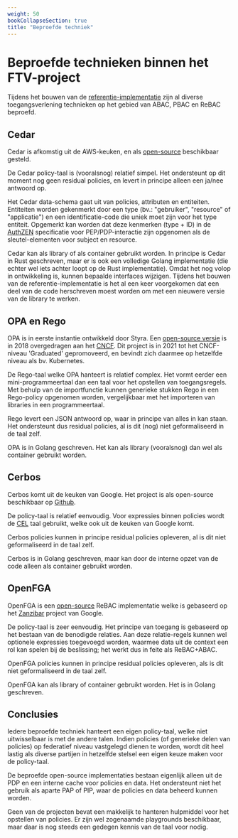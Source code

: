 ```yaml
---
weight: 50
bookCollapseSection: true
title: "Beproefde techniek"
---
```


# Beproefde technieken binnen het FTV-project

Tijdens het bouwen van de [referentie-implementatie](../../4.implementatie) zijn al diverse toegangsverlening technieken 
op het gebied van ABAC, PBAC en ReBAC beproefd.

## Cedar
Cedar is afkomstig uit de AWS-keuken, en als [open-source](https://www.cedarpolicy.com/en) beschikbaar gesteld.

De Cedar policy-taal is (vooralsnog) relatief simpel.
Het ondersteunt op dit moment nog geen residual policies,
en levert in principe alleen een ja/nee antwoord op.

Het Cedar data-schema gaat uit van policies, attributen en entiteiten.
Entiteiten worden gekenmerkt door een type (bv.: "gebruiker", "resource" of "applicatie")
en een identificatie-code die uniek moet zijn voor het type entiteit.
Opgemerkt kan worden dat deze kenmerken (type + ID) in de [AuthZEN](https://openid.net/wg/authzen/) specificatie voor PEP/PDP-interactie
zijn opgenomen als de sleutel-elementen voor subject en resource.

Cedar kan als library of als container gebruikt worden.
In principe is Cedar in Rust geschreven,
maar er is ook een volledige Golang implementatie (die echter wel iets achter loopt op de Rust implementatie).
Omdat het nog volop in ontwikkeling is, kunnen bepaalde interfaces wijzigen.
Tijdens het bouwen van de referentie-implementatie is het al een keer voorgekomen
dat een deel van de code herschreven moest worden om met een nieuwere versie van de library te werken.

## OPA en Rego
OPA is in eerste instantie ontwikkeld door Styra.
Een [open-source versie](https://github.com/open-policy-agent/opa) is in 2018 overgedragen aan het [CNCF](https://www.cncf.io/projects/open-policy-agent-opa/).
Dit project is in 2021 tot het CNCF-niveau 'Graduated' gepromoveerd, en bevindt zich daarmee op hetzelfde niveau als bv. Kubernetes.

De Rego-taal welke OPA hanteert is relatief complex.
Het vormt eerder een mini-programmeertaal dan een taal voor het opstellen van toegangsregels.
Met behulp van de importfunctie kunnen generieke stukken Rego in een Rego-policy opgenomen worden,
vergelijkbaar met het importeren van libraries in een programmeertaal.

Rego levert een JSON antwoord op, waar in principe van alles in kan staan.
Het ondersteunt dus residual policies, al is dit (nog) niet geformaliseerd in de taal zelf.

OPA is in Golang geschreven.
Het kan als library (vooralsnog) dan wel als container gebruikt worden.

## Cerbos
Cerbos komt uit de keuken van Google.
Het project is als open-source beschikbaar op [Github](https://github.com/cerbos/cerbos).

De policy-taal is relatief eenvoudig.
Voor expressies binnen policies wordt de [CEL](https://cel.dev/) taal gebruikt, welke ook uit de keuken van Google komt.

Cerbos policies kunnen in principe residual policies opleveren, al is dit niet geformaliseerd in de taal zelf.

Cerbos is in Golang geschreven, maar kan door de interne opzet van de code alleen als container gebruikt worden.

## OpenFGA
OpenFGA is een [open-source](https://openfga.dev/) ReBAC implementatie welke is gebaseerd op het [Zanzibar](https://zanzibar.academy/) project van Google.

De policy-taal is zeer eenvoudig.
Het principe van toegang is gebaseerd op het bestaan van de benodigde relaties.
Aan deze relatie-regels kunnen wel optionele expressies toegevoegd worden, 
waarmee data uit de context een rol kan spelen bij de beslissing; het werkt dus in feite als ReBAC+ABAC.

OpenFGA policies kunnen in principe residual policies opleveren, als is dit niet geformaliseerd in de taal zelf.

OpenFGA kan als library of container gebruikt worden.
Het is in Golang geschreven.

## Conclusies
Iedere beproefde techniek hanteert een eigen policy-taal, welke niet uitwisselbaar is met de andere talen.
Indien policies (of generieke delen van policies) op federatief niveau vastgelegd dienen te worden,
wordt dit heel lastig als diverse partijen in hetzelfde stelsel een eigen keuze maken voor de policy-taal.

De beproefde open-source implementaties bestaan eigenlijk alleen uit de PDP en een interne cache voor policies en data.
Het ondersteunt niet het gebruik als aparte PAP of PIP, waar de policies en data beheerd kunnen worden.

Geen van de projecten bevat een makkelijk te hanteren hulpmiddel voor het opstellen van policies.
Er zijn wel zogenaamde playgrounds beschikbaar, maar daar is nog steeds een gedegen kennis van de taal voor nodig.
